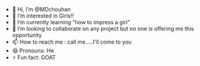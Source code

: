 - 👋 Hi, I’m @MDchouhan
- 👀 I’m interested in Girls!!
- 🌱 I’m currently learning  "how to impress a girl"
- 💞️ I’m looking to collaborate on any project but no one is offering me this opportunity
- 📫 How to reach me : call me.....I'll come to you
- 😄 Pronouns: He
- ⚡ Fun fact: GOAT

